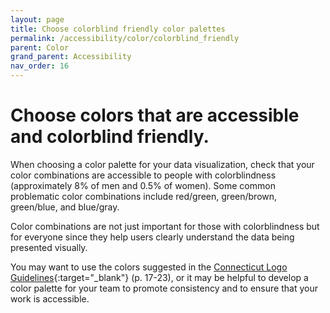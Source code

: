 ```yaml
---
layout: page
title: Choose colorblind friendly color palettes
permalink: /accessibility/color/colorblind_friendly
parent: Color
grand_parent: Accessibility
nav_order: 16
---
```


# Choose colors that are accessible and colorblind friendly. 

When choosing a color palette for your data visualization, check that your color combinations are accessible to people with colorblindness (approximately 8% of men and 0.5% of women). Some common problematic color combinations include red/green, green/brown, green/blue, and blue/gray. 

Color combinations are not just important for those with colorblindness but for everyone since they help users clearly understand the data being presented visually.

You may want to use the colors suggested in the [Connecticut Logo Guidelines](https://portal.ct.gov/-/media/DECD/Tourism/CT-Brand-2023/CT-DECD-LOGO-GUIDELINES-110223.pdf){:target="_blank"} (p. 17-23), or it may be helpful to develop a color palette for your team to promote consistency and to ensure that your work is accessible. 
